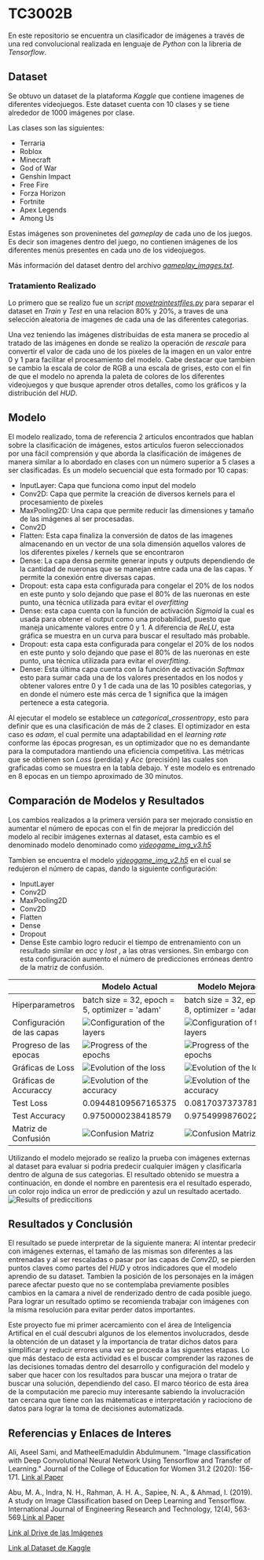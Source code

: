 # TC3002B

En este repositorio se encuentra un clasificador de imágenes a través de una red convolucional realizada en lenguaje de _Python_ con la libreria de _Tensorflow_. 

## Dataset

Se obtuvo un dataset de la plataforma _Kaggle_ que contiene imagenes de diferentes videojuegos. Este dataset cuenta con 10 clases y se tiene alrededor de 1000 imágenes por clase.

Las clases son las siguientes:
* Terraria
* Roblox
* Minecraft
* God of War
* Genshin Impact
* Free Fire
* Forza Horizon
* Fortnite
* Apex Legends
* Among Us

Estas imágenes son proveninetes del _gameplay_ de cada uno de los juegos. Es decir son imagenes dentro del juego, no contienen imágenes de los diferentes menús presentes en cada uno de los videojuegos.

Más información del dataset dentro del archivo [*gameplay_images.txt*](https://github.com/AdrenalChip/TC3002B/blob/main/gameplay_images.txt). 

### Tratamiento Realizado

Lo primero que se realizo fue un _script_ [*movetraintestfiles.py*](https://github.com/AdrenalChip/TC3002B/blob/main/movetraintestfiles.py) para separar el dataset en _Train_ y _Test_ en una relacion 80% y 20%, a traves de una selección aleatoria de imagenes de cada una de las diferentes categorias.

Una vez teniendo las imágenes distribuidas de esta manera se procedio al tratado de las imágenes en donde se realizo la operación de _rescale_ para convertir el valor de cada uno de los pixeles de la imagen en un valor entre 0 y 1 para facilitar el procesamiento del modelo.  Cabe destacar que tambien se cambio la escala de color de RGB a una escala de grises, esto con el fin de que el modelo no aprenda la paleta de colores de los diferentes videojuegos y que busque aprender otros detalles, como los gráficos y la distribución del _HUD_.

## Modelo

El modelo realizado, toma de referencia 2 articulos encontrados que hablan sobre la clasificación de imágenes, estos articulos fueron seleccionados por una fácil comprensión y que aborda la clasificación de imágenes de manera similar a lo abordado en clases con un número superior a 5 clases a ser clasificadas. 
Es un modelo secuencial que esta formado por 10 capas:
* InputLayer: Capa que funciona como input del modelo
* Conv2D: Capa que permite la creación de diversos kernels para el procesamiento de pixeles
* MaxPooling2D: Una capa que permite reducir las dimensiones y tamaño de las imágenes al ser procesadas.
* Conv2D
* Flatten: Esta capa finaliza la conversión de datos de las imagenes almacenando en un vector de una sola dimensión aquellos valores de los diferentes pixeles / kernels que se encontraron
* Dense: La capa densa permite generar inputs y outputs dependiendo de la cantidad de nueronas que se manejan entre cada una de las capas. Y permite la conexión entre diversas capas. 
* Dropout: esta capa esta configurada para congelar el 20% de los nodos en este punto y solo dejando que pase el 80% de las nueronas en este punto, una técnica utilizada para evitar el _overfitting_
* Dense: esta capa cuenta con la función de activación _Sigmoid_ la cual es usada para obtener el output como una probabilidad, puesto que maneja unicamente valores entre 0 y 1. A diferencia de _ReLU_, esta gráfica se muestra en un curva para buscar el resultado más probable. 
* Dropout: esta capa esta configurada para congelar el 20% de los nodos en este punto y solo dejando que pase el 80% de las nueronas en este punto, una técnica utilizada para evitar el _overfitting_.
* Dense: Esta última capa cuenta con la función de activación _Softmax_ esto para sumar cada una de los valores presentados en los nodos y obtener valores entre 0 y 1 de cada una de las 10 posibles categorias, y en donde el número este más cerca de 1 significa que la imágen pertenece a esta categoria. 

Al ejecutar el modelo se establece un _categorical_crossentropy_, esto para definir que es una clasificación de más de 2 clases. El optimizador en esta caso es _adam_, el cual permite una adaptabilidad en el _learning rate_ conforme las épocas progresan, es un optimizador que no es demandante para la computadora mantiendo una eficiencia competitiva. Las métricas que se obtienen son _Loss_ (perdida) y _Acc_ (precisión) las cuales son graficadas como se muestra en la tabla debajo. Y este modelo es entrenado en 8 epocas en un tiempo aproximado de 30 minutos.

## Comparación de Modelos y Resultados

Los cambios realizados a la primera versión para ser mejorado consistio en aumentar el número de epocas con el fin de mejorar la predicción del modelo al recibir imágenes externas al dataset, esta cambio es el denominado modelo denominado como [*videogame_img_v3.h5*](https://github.com/AdrenalChip/TC3002B/blob/main/videogame_img_v3.h5)

Tambien se encuentra el modelo [*videogame_img_v2.h5*](https://github.com/AdrenalChip/TC3002B/blob/main/videogame_img_v2.h5) en el cual se redujeron el número de capas, dando la siguiente configuración:
* InputLayer
* Conv2D
* MaxPooling2D
* Conv2D
* Flatten
* Dense
* Dropout
* Dense
Este cambio logro reducir el tiempo de entrenamiento con un resultado similar en _acc_ y _lost_ , a las otras versiones. Sin embargo con esta configuración aumento el número de predicciones erróneas dentro de la matriz de confusión.

| | Modelo Actual | Modelo Mejorado |
| -------------- | -------------- | -------- |
| Hiperparametros | batch size = 32, epoch = 5, optimizer = 'adam' | batch size = 32, epoch = 8, optimizer = 'adam'|
| Configuración de las capas | ![Configuration of the layers](imgs/mod_1_config.png) | ![Configuration of the layers](imgs/mod_1_config.png) |
| Progreso de las epocas | ![Progress of the epochs](imgs/mod_1_epochs.png) | ![Progress of the epochs](imgs/mod_2_epochs.png)  |
| Gráficas de Loss | ![Evolution of the loss](imgs/mod_1_loss.png) | ![Evolution of the loss](imgs/mod_2_loss.png) |
| Gráficas de Accuraccy | ![Evolution of the accuracy](imgs/mod_1_acc.png) | ![Evolution of the accuracy](imgs/mod_2_acc.png) |
| Test Loss| 0.09448109567165375 | 0.08170373737812042 |
| Test Accuracy| 0.9750000238418579 | 0.9754999876022339 |
| Matriz de Confusión| ![Confusion Matriz](imgs/mod_1_confu.png) | ![Confusion Matriz](imgs/mod_2_confu.png) |

Utilizando el modelo mejorado se realizo la prueba con imágenes externas al dataset para evaluar si podria predecir cualquier imágen y clasificarla dentro de alguna de sus categorias. El resultado obtenido se muestra a continuación, en donde el nombre en parentesis era el resultado esperado, un color rojo indica un error de predicción y azul un resultado acertado.
![Results of prediccitions](imgs/pred_1.png)

## Resultados y Conclusión

El resultado se puede interpretar de la siguiente manera: Al intentar predecir con imágenes externas, el tamaño de las mismas son diferentes a las entrenadas y al ser rescaladas o pasar por las capas de _Conv2D_, se pierden puntos claves como partes del _HUD_ y otros indicadores que el modelo aprendio de su dataset. Tambien la posición de los personajes en la imágen parece afectar puesto que no se contemplaba previamente posibles cambios en la camara a nivel de renderizado dentro de cada posible juego. Para lograr un resultado optimo se recomienda trabajar con imágenes con la misma resolución para evitar perder datos importantes. 

Este proyecto fue mi primer acercamiento con el área de Inteligencia Artifical en el cuál descubri algunos de los elementos involucrados, desde la obtención de un dataset y la importancia de tratar dichos datos para simplificar y reducir errores una vez se proceda a las siguentes etapas. Lo que más destaco de esta actividad es el buscar comprender las razones de las decisiones tomadas dentro del desarrollo y configuración del modelo y saber que hacer con los resultados para buscar una mejora o tratar de buscar una solución, dependiendo del caso. El marco téorico de esta área de la computación me parecio muy interesante sabiendo la involucración tan cercana que tiene con las mátematicas e interpretación y raciociono de datos para lograr la toma de decisiones automatizada. 

## Referencias y Enlaces de Interes

Ali, Aseel Sami, and MatheelEmaduldin Abdulmunem. "Image classification with Deep Convolutional Neural Network Using Tensorflow and Transfer of Learning." Journal of the College of Education for Women 31.2 (2020): 156-171.
[Link al Paper](https://www.iasj.net/iasj/download/7e648e76d9363337)

Abu, M. A., Indra, N. H., Rahman, A. H. A., Sapiee, N. A., & Ahmad, I. (2019). A study on Image Classification based on Deep Learning and Tensorflow. International Journal of Engineering Research and Technology, 12(4), 563-569.[Link al Paper](https://www.researchgate.net/profile/Mohd-Azlan-Abu/publication/332850035_A_study_on_Image_Classification_based_on_Deep_Learning_and_Tensorflow/links/5cccd2dfa6fdccc9dd8b3e69/A-study-on-Image-Classification-based-on-Deep-Learning-and-Tensorflow.pdf)

[Link al Drive de las Imágenes](https://drive.google.com/drive/folders/11SkaT7sGMPT6QlXJ7xYzSnjdPyowvUmV?usp=sharing)


[Link al Dataset de Kaggle](https://www.kaggle.com/datasets/aditmagotra/gameplay-images)

